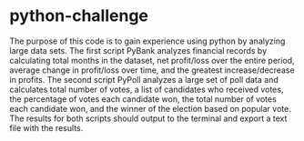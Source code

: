 # python-challenge
The purpose of this code is to gain experience using python by analyzing large data sets. 
The first script PyBank analyzes financial records by calculating total months in the dataset, net profit/loss over the 
entire period, average change in profit/loss over time, and the greatest increase/decrease in profits. 
The second script PyPoll analyzes a large set of poll data and calculates total number of votes, a list of candidates 
who received votes, the percentage of votes each candidate won, the total number of votes each candidate won, and the winner 
of the election based on popular vote. 
The results for both scripts should output to the terminal and export a text file with the results.